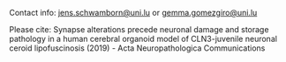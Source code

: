 Contact info: jens.schwamborn@uni.lu or gemma.gomezgiro@uni.lu

Please cite: Synapse alterations precede neuronal damage and storage pathology in a human cerebral organoid model of CLN3-juvenile neuronal ceroid lipofuscinosis (2019) - Acta Neuropathologica Communications
